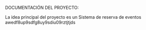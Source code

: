 DOCUMENTACIÓN DEL PROYECTO:

La idea principal del proyecto es un Sistema de reserva de eventos awedf8up9sdfg8uy9sdiu09rztjtjds
